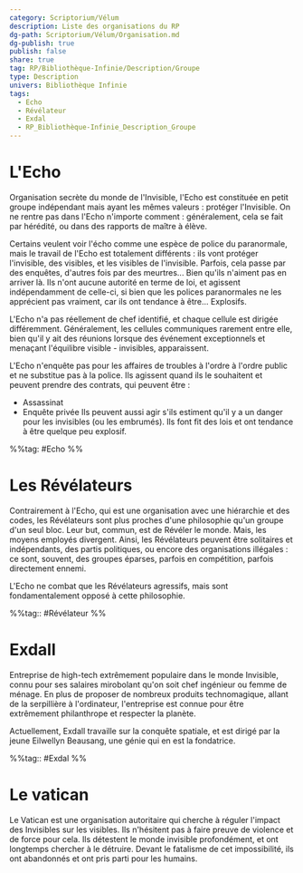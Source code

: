 ```yaml
---
category: Scriptorium/Vélum
description: Liste des organisations du RP
dg-path: Scriptorium/Vélum/Organisation.md
dg-publish: true
publish: false
share: true
tag: RP/Bibliothèque-Infinie/Description/Groupe
type: Description
univers: Bibliothèque Infinie
tags:
  - Echo
  - Révélateur
  - Exdal
  - RP_Bibliothèque-Infinie_Description_Groupe
---
```



# L'Echo

Organisation secrète du monde de l'Invisible, l'Echo est constituée en petit groupe indépendant mais ayant les mêmes valeurs : protéger l'Invisible.
On ne rentre pas dans l'Echo n'importe comment : généralement, cela se fait par hérédité, ou dans des rapports de maître à élève.

Certains veulent voir l'écho comme une espèce de police du paranormale, mais le travail de l'Echo est totalement différents : ils vont protéger l'invisible, des visibles, et les visibles de l'invisible. Parfois, cela passe par des enquêtes, d'autres fois par des meurtres... Bien qu'ils n'aiment pas en arriver là. Ils n'ont aucune autorité en terme de loi, et agissent indépendamment de celle-ci, si bien que les polices paranormales ne les apprécient pas vraiment, car ils ont tendance à être... Explosifs.

L'Echo n'a pas réellement de chef identifié, et chaque cellule est dirigée différemment. Généralement, les cellules communiques rarement entre elle, bien qu'il y ait des réunions lorsque des événement exceptionnels et menaçant l'équilibre visible - invisibles, apparaissent.

L'Echo n'enquête pas pour les affaires de troubles à l'ordre à l'ordre public et ne substitue pas à la police. Ils agissent quand ils le souhaitent et peuvent prendre des contrats, qui peuvent être :
- Assassinat 
- Enquête privée
Ils peuvent aussi agir s'ils estiment qu'il y a un danger pour les invisibles (ou les embrumés). Ils font fit des lois et ont tendance à être quelque peu explosif.

%%tag: #Echo %%

# Les Révélateurs

Contrairement à l'Echo, qui est une organisation avec une hiérarchie et des codes, les Révélateurs sont plus proches d'une philosophie qu'un groupe d'un seul bloc. Leur but, commun, est de Révéler le monde. Mais, les moyens employés divergent. Ainsi, les Révélateurs peuvent être solitaires et indépendants, des partis politiques, ou encore des organisations illégales : ce sont, souvent, des groupes éparses, parfois en compétition, parfois directement ennemi.

L'Echo ne combat que les Révélateurs agressifs, mais sont fondamentalement opposé à cette philosophie.

%%tag:: #Révélateur %%

# Exdall

Entreprise de high-tech extrêmement populaire dans le monde Invisible, connu pour ses salaires mirobolant qu'on soit chef ingénieur ou femme de ménage. En plus de proposer de nombreux produits technomagique, allant de la serpillière à l'ordinateur, l'entreprise est connue pour être extrêmement philanthrope et respecter la planète.

Actuellement, Exdall travaille sur la conquête spatiale, et est dirigé par la jeune Eilwellyn Beausang, une génie qui en est la fondatrice.

%%tag:: #Exdal %%

# Le vatican
Le Vatican est une organisation autoritaire qui cherche à réguler l'impact des Invisibles sur les visibles. Ils n'hésitent pas à faire preuve de violence et de force pour cela.
Ils détestent le monde invisible profondément, et ont longtemps chercher à le détruire. Devant le fatalisme de cet impossibilité, ils ont abandonnés et ont pris parti pour les humains.
